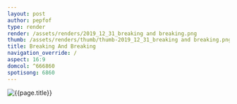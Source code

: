 ```yaml
---
layout: post
author: pepfof
type: render
render: /assets/renders/2019_12_31_breaking and breaking.png
thumb: /assets/renders/thumb/thumb-2019_12_31_breaking and breaking.png
title: Breaking And Breaking
navigation_override: /
aspect: 16:9
domcol: ^666860
spotisong: 6860
---
```


<!--USER BEGIN 1-->

<!--USER END 1-->
<img src = "{{ page.render }}" class="image_main" alt="{{page.title}}">

<!--more-->
<!--USER BEGIN 2-->

<!--USER END 2-->

